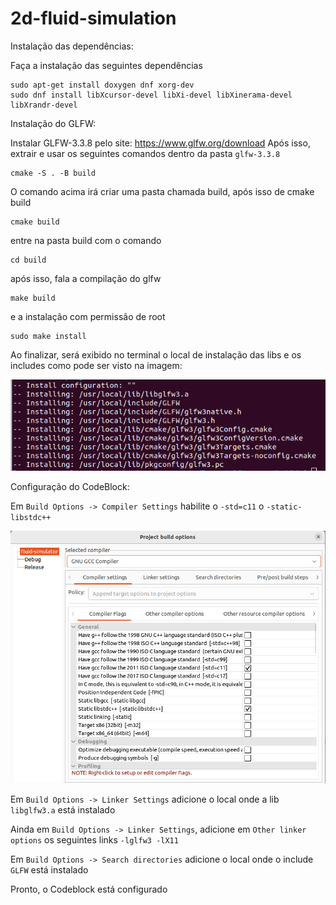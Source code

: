 # 2d-fluid-simulation

Instalação das dependências:

Faça a instalação das seguintes dependências

```
sudo apt-get install doxygen dnf xorg-dev
sudo dnf install libXcursor-devel libXi-devel libXinerama-devel libXrandr-devel
```


Instalação do GLFW:

Instalar GLFW-3.3.8 pelo site: https://www.glfw.org/download
Após isso, extrair e usar os seguintes comandos dentro da pasta ```glfw-3.3.8```

```
cmake -S . -B build
```

O comando acima irá criar uma pasta chamada build, após isso de cmake build

```
cmake build
```

entre na pasta build com o comando 

```
cd build
``` 

após isso, fala a compilação do glfw

```
make build
```

e a instalação com permissão de root

```
sudo make install
```

Ao finalizar, será exibido no terminal o local de instalação das libs e os includes como pode
ser visto na imagem:

![glfw-install](./images/img_1.png)

Configuração do CodeBlock:

Em ```Build Options -> Compiler Settings``` habilite o ```-std=c11``` o ```-static-libstdc++```

![glfw-codeblock-config](./images/img_2.png)

Em ```Build Options -> Linker Settings``` adicione o local onde a lib ```libglfw3.a``` está instalado

Ainda em ```Build Options -> Linker Settings```, adicione em ```Other linker options``` os seguintes links ```-lglfw3 -lX11```

Em ```Build Options -> Search directories``` adicione o local onde o include ```GLFW``` está instalado

Pronto, o Codeblock está configurado


